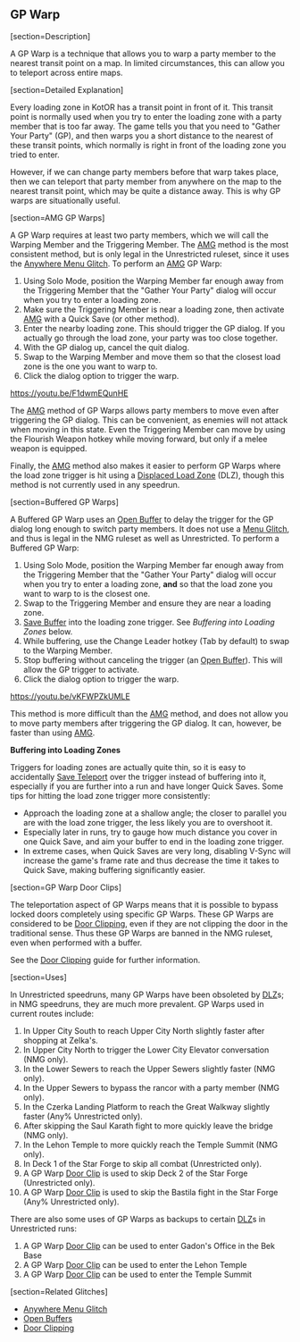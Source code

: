 ## GP Warp

[section=Description]

A GP Warp is a technique that allows you to warp a party member to the nearest transit point on a map.  In limited circumstances, this can allow you to teleport across entire maps.

[section=Detailed Explanation]

Every loading zone in KotOR has a transit point in front of it.  This transit point is normally used when you try to enter the loading zone with a party member that is too far away.  The game tells you that you need to "Gather Your Party" (GP), and then warps you a short distance to the nearest of these transit points, which normally is right in front of the loading zone you tried to enter.

However, if we can change party members before that warp takes place, then we can teleport that party member from anywhere on the map to the nearest transit point, which may be quite a distance away.  This is why GP warps are situationally useful.

[section=AMG GP Warps]

A GP Warp requires at least two party members, which we will call the Warping Member and the Triggering Member.  The [AMG](d4jq8) method is the most consistent method, but is only legal in the Unrestricted ruleset, since it uses the [Anywhere Menu Glitch](d4jq8).  To perform an [AMG](d4jq8) GP Warp:

1. Using Solo Mode, position the Warping Member far enough away from the Triggering Member that the "Gather Your Party" dialog will occur when you try to enter a loading zone.
2. Make sure the Triggering Member is near a loading zone, then activate [AMG](d4jq8) with a Quick Save (or other method).
3. Enter the nearby loading zone.  This should trigger the GP dialog.  If you actually go through the load zone, your party was too close together.
4. With the GP dialog up, cancel the quit dialog.
5. Swap to the Warping Member and move them so that the closest load zone is the one you want to warp to.
6. Click the dialog option to trigger the warp.

https://youtu.be/F1dwmEQunHE

The [AMG](d4jq8) method of GP Warps allows party members to move even after triggering the GP dialog.  This can be convenient, as enemies will not attack when moving in this state.  Even the Triggering Member can move by using the Flourish Weapon hotkey while moving forward, but only if a melee weapon is equipped.

Finally, the [AMG](d4jq8) method also makes it easier to perform GP Warps where the load zone trigger is hit using a [Displaced Load Zone](f0aia) (DLZ), though this method is not currently used in any speedrun.

[section=Buffered GP Warps]

A Buffered GP Warp uses an [Open Buffer](t5kyf#ch5Open_Buffers) to delay the trigger for the GP dialog long enough to switch party members.  It does not use a [Menu Glitch](d4jq8), and thus is legal in the NMG ruleset as well as Unrestricted.  To perform a Buffered GP Warp:

1. Using Solo Mode, position the Warping Member far enough away from the Triggering Member that the "Gather Your Party" dialog will occur when you try to enter a loading zone, **and** so that the load zone you want to warp to is the closest one.
2. Swap to the Triggering Member and ensure they are near a loading zone.
3. [Save Buffer](t5kyf) into the loading zone trigger.  See *Buffering into Loading Zones* below.
4. While buffering, use the Change Leader hotkey (Tab by default) to swap to the Warping Member.
5. Stop buffering without canceling the trigger (an [Open Buffer](t5kyf#ch5Open_Buffers)).  This will allow the GP trigger to activate.
6. Click the dialog option to trigger the warp.

https://youtu.be/vKFWPZkUMLE

This method is more difficult than the [AMG](d4jq8) method, and does not allow you to move party members after triggering the GP dialog.  It can, however, be faster than using [AMG](d4jq8).  

**Buffering into Loading Zones**

Triggers for loading zones are actually quite thin, so it is easy to accidentally [Save Teleport](5dagb) over the trigger instead of buffering into it, especially if you are further into a run and have longer Quick Saves.  Some tips for hitting the load zone trigger more consistently:

- Approach the loading zone at a shallow angle; the closer to parallel you are with the load zone trigger, the less likely you are to overshoot it.
- Especially later in runs, try to gauge how much distance you cover in one Quick Save, and aim your buffer to end in the loading zone trigger.
- In extreme cases, when Quick Saves are very long, disabling V-Sync will increase the game's frame rate and thus decrease the time it takes to Quick Save, making buffering significantly easier.

[section=GP Warp Door Clips]

The teleportation aspect of GP Warps means that it is possible to bypass locked doors completely using specific GP Warps.  These GP Warps are considered to be [Door Clipping](dyi4i), even if they are not clipping the door in the traditional sense.  Thus these GP Warps are banned in the NMG ruleset, even when performed with a buffer.

See the [Door Clipping](dyi4i#ch3Gather_Party_Warp_Clips) guide for further information.

[section=Uses]

In Unrestricted speedruns, many GP Warps have been obsoleted by [DLZ](f0aia)s; in NMG speedruns, they are much more prevalent.  GP Warps used in current routes include:

1. In Upper City South to reach Upper City North slightly faster after shopping at Zelka's.
2. In Upper City North to trigger the Lower City Elevator conversation (NMG only).
3. In the Lower Sewers to reach the Upper Sewers slightly faster (NMG only).
4. In the Upper Sewers to bypass the rancor with a party member (NMG only).
5. In the Czerka Landing Platform to reach the Great Walkway slightly faster (Any% Unrestricted only).
6. After skipping the Saul Karath fight to more quickly leave the bridge (NMG only).
7. In the Lehon Temple to more quickly reach the Temple Summit (NMG only).
8. In Deck 1 of the Star Forge to skip all combat (Unrestricted only).
9. A GP Warp [Door Clip](dyi4i#ch3Gather_Party_Warp_Clips) is used to skip Deck 2 of the Star Forge (Unrestricted only).
10. A GP Warp [Door Clip](dyi4i#ch3Gather_Party_Warp_Clips) is used to skip the Bastila fight in the Star Forge (Any% Unrestricted only).

There are also some uses of GP Warps as backups to certain [DLZ](f0aia)s in Unrestricted runs:

1. A GP Warp [Door Clip](dyi4i#ch3Gather_Party_Warp_Clips) can be used to enter Gadon's Office in the Bek Base
2. A GP Warp [Door Clip](dyi4i#ch3Gather_Party_Warp_Clips) can be used to enter the Lehon Temple
3. A GP Warp [Door Clip](dyi4i#ch3Gather_Party_Warp_Clips) can be used to enter the Temple Summit


[section=Related Glitches]

* [Anywhere Menu Glitch](d4jq8)
* [Open Buffers](t5kyf#ch5Open_Buffers)
* [Door Clipping](dyi4i#ch3Gather_Party_Warp_Clips)
